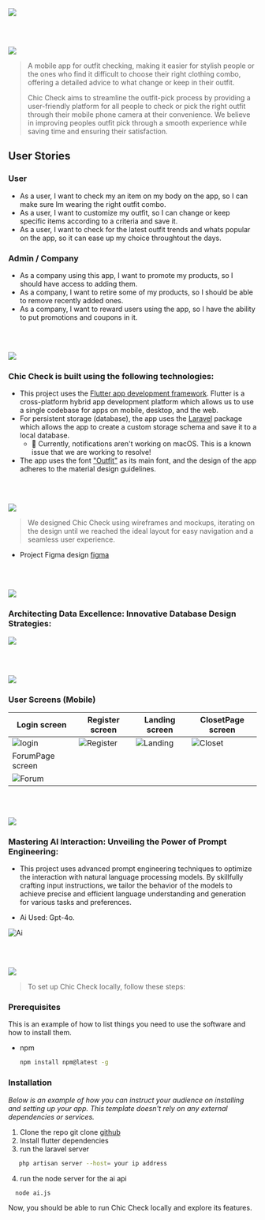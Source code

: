 <img src="./readme/title1.svg"/>

<br><br>

<!-- project philosophy -->
<img src="./readme/title2.svg"/>

> A mobile app for outfit checking, making it easier for stylish people or the ones who find it difficult to choose their right clothing combo, offering a detailed advice to what change or keep in their outfit.
>
> Chic Check aims to streamline the outfit-pick process by providing a user-friendly platform for all people to check or pick the right outfit through their mobile phone camera at their convenience. We believe in improving peoples outfit pick through a smooth experience while saving time and ensuring their satisfaction.

## User Stories

### User
- As a user, I want to check my an item on my body on the app, so I can make sure Im wearing the right outfit combo.
- As a user, I want to customize my outfit, so I can change or keep specific items according to a criteria and save it.
- As a user, I want to check for the latest outfit trends and whats popular on the app, so it can ease up my choice throughtout the days.

### Admin / Company
- As a company using this app, I want to promote my products, so I should have access to adding them.
- As a company, I want to retire some of my products, so I should be able to remove recently added ones.
- As a company, I want to reward users using the app, so I have the ability to put promotions and coupons in it.

<br><br>
<!-- Tech stack -->
<img src="./readme/title3.svg"/>

###  Chic Check is built using the following technologies:

- This project uses the [Flutter app development framework](https://flutter.dev/). Flutter is a cross-platform hybrid app development platform which allows us to use a single codebase for apps on mobile, desktop, and the web.
- For persistent storage (database), the app uses the [Laravel](https://laravel.com/) package which allows the app to create a custom storage schema and save it to a local database.
  - 🚨 Currently, notifications aren't working on macOS. This is a known issue that we are working to resolve!
- The app uses the font ["Outfit"](https://fonts.google.com/specimen/Outfit) as its main font, and the design of the app adheres to the material design guidelines.

<br><br>
<!-- UI UX -->
<img src="./readme/title4.svg"/>


> We designed Chic Check using wireframes and mockups, iterating on the design until we reached the ideal layout for easy navigation and a seamless user experience.

- Project Figma design [figma](https://www.figma.com/design/HHCXTOyB9V66AzZvlJPlIx/Chic-Check?node-id=0-1&t=zkAHpNVzG2iOCu6k-0)



<br><br>

<!-- Database Design -->
<img src="./readme/title5.svg"/>

###  Architecting Data Excellence: Innovative Database Design Strategies:

<img src="database.PNG">


<br><br>


<!-- Implementation -->
<img src="./readme/title6.svg"/>


### User Screens (Mobile)
| Login screen  | Register screen | Landing screen | ClosetPage screen |
| ---| ---| ---| ---|
| ![login](./readme/login.png) | ![Register](./readme/register.png) | ![Landing](./readme/homepage.png) | ![Closet](./readme/closetpage.png) |
| ForumPage screen  |
| ![Forum](./readme/Forum.png) |

<br><br>


<!-- Prompt Engineering -->
<img src="./readme/title7.svg"/>

###  Mastering AI Interaction: Unveiling the Power of Prompt Engineering:

- This project uses advanced prompt engineering techniques to optimize the interaction with natural language processing models. By skillfully crafting input instructions, we tailor the behavior of the models to achieve precise and efficient language understanding and generation for various tasks and preferences.

- Ai Used: Gpt-4o.
  
![Ai](./readme/aijs.PNG)

<br><br>



<!-- How to run -->
<img src="./readme/title10.svg"/>

> To set up Chic Check locally, follow these steps:

### Prerequisites

This is an example of how to list things you need to use the software and how to install them.
* npm
  ```sh
  npm install npm@latest -g
  ```

### Installation

_Below is an example of how you can instruct your audience on installing and setting up your app. This template doesn't rely on any external dependencies or services._

1. Clone the repo
   git clone [github](https://github.com/MhmdMansour4444/Chic-Check.git)
2. Install flutter dependencies
3. run the laravel server 
```sh
   php artisan server --host= your ip address
   ```
4. run the node server for the ai api
```sh
  node ai.js
```


  

   

Now, you should be able to run Chic Check locally and explore its features.
